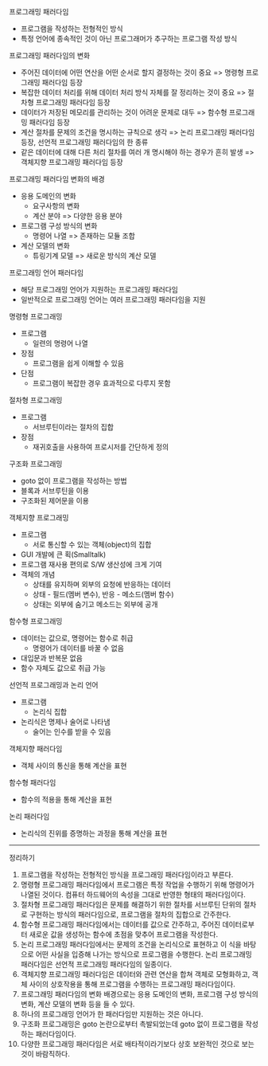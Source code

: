 프로그래밍 패러다임

- 프로그램을 작성하는 전형적인 방식
- 특정 언어에 종속적인 것이 아닌 프로그래머가 추구하는 프로그램 작성 방식

프로그래밍 패러다임의 변화

- 주어진 데이터에 어떤 연산을 어떤 순서로 할지 결정하는 것이 중요 => 명령형 프로그래밍 패러다임 등장
- 복잡한 데이터 처리를 위해 데이터 처리 방식 자체를 잘 정리하는 것이 중요 => 절차형 프로그래밍 패러다임 등장
- 데이터가 저장된 메모리를 관리하는 것이 어려운 문제로 대두 => 함수형 프로그래밍 패러다임 등장
- 계산 절차를 문제의 조건을 명시하는 규칙으로 생각 => 논리 프로그래밍 패러다임 등장, 선언적 프로그래밍 패러다임의 한 종류
- 같은 데이터에 대해 다른 처리 절차를 여러 개 명시해야 하는 경우가 흔히 발생 => 객체지향 프로그래밍 패러다임 등장

프로그래밍 패러다임 변화의 배경

- 응용 도메인의 변화
  - 요구사항의 변화
  - 계산 분야 => 다양한 응용 분야
- 프로그램 구성 방식의 변화
  - 명령어 나열 => 존재하는 모듈 조합
- 계산 모델의 변화
  - 튜링기계 모델 => 새로운 방식의 계산 모델

프로그래밍 언어 패러다임

- 해당 프로그래밍 언어가 지원하는 프로그래밍 패러다임
- 일반적으로 프로그래밍 언어는 여러 프로그래밍 패러다임을 지원

명령형 프로그래밍

- 프로그램
  - 일련의 명령어 나열
- 장점
  - 프로그램을 쉽게 이해할 수 있음
- 단점
  - 프로그램이 복잡한 경우 효과적으로 다루지 못함

절차형 프로그래밍

- 프로그램
  - 서브루틴이라는 절차의 집합
- 장점
  - 재귀호출을 사용하여 프로시저를 간단하게 정의

구조화 프로그래밍

- goto 없이 프로그램을 작성하는 방법
- 블록과 서브루틴을 이용
- 구조화된 제어문을 이용

객체지향 프로그래밍

- 프로그램
  - 서로 통신할 수 있는 객체(object)의 집합
- GUI 개발에 큰 획(Smalltalk)
- 프로그램 재사용 편의로 S/W 생산성에 크게 기여
- 객체의 개념
  - 상태를 유지하며 외부의 요청에 반응하는 데이터
  - 상태 - 필드(멤버 변수), 반응 - 메소드(멤버 함수)
  - 상태는 외부에 숨기고 메소드는 외부에 공개

함수형 프로그래밍

- 데이터는 값으로, 명령어는 함수로 취급
  - 명령어가 데이터를 바꿀 수 없음
- 대입문과 반복문 없음
- 함수 자체도 값으로 취급 가능

선언적 프로그래밍과 논리 언어

- 프로그램
  - 논리식 집합
- 논리식은 명제나 술어로 나타냄
  - 술어는 인수를 받을 수 있음

객체지향 패러다임

- 객체 사이의 통신을 통해 계산을 표현

함수형 패러다임

- 함수의 적용을 통해 계산을 표현

논리 패러다임

- 논리식의 진위를 증명하는 과정을 통해 계산을 표현

---

정리하기

1. 프로그램을 작성하는 전형적인 방식을 프로그래밍 패러다임이라고 부른다.
2. 명령형 프로그래밍 패러다임에서 프로그램은 특정 작업을 수행하기 위해 명령어가 나열된 것이다. 컴퓨터 하드웨어의 속성을 그대로 반영한 형태의 패러다임이다.
3. 절차형 프로그래밍 패러다임은 문제를 해결하기 위한 절차를 서브루틴 단위의 절차로 구현하는 방식의 패러다임으로, 프로그램을 절차의 집합으로 간주한다.
4. 함수형 프로그래밍 패러다임에서는 데이터를 값으로 간주하고, 주어진 데이터로부터 새로운 값을 생성하는 함수에 초점을 맞추어 프로그램을 작성한다.
5. 논리 프로그래밍 패러다임에서는 문제의 조건을 논리식으로 표현하고 이 식을 바탕으로 어떤 사실을 입증해 나가는 방식으로 프로그램을 수행한다. 논리 프로그래밍 패러다임은 선언적 프로그래밍 패러다임의 일종이다.
6. 객체지향 프로그래밍 패러다임은 데이터와 관련 연산을 합쳐 객체로 모형화하고, 객체 사이의 상호작용을 통해 프로그램을 수행하는 프로그래밍 패러다임이다.
7. 프로그래밍 패러다임의 변화 배경으로는 응용 도메인의 변화, 프로그램 구성 방식의 변화, 계산 모델의 변화 등을 들 수 있다.
8. 하나의 프로그래밍 언어가 한 패러다임만 지원하는 것은 아니다.
9. 구조화 프로그래밍은 goto 논란으로부터 촉발되었는데 goto 없이 프로그램을 작성하는 패러다임이다.
10. 다양한 프로그래밍 패러다임은 서로 배타적이라기보다 상호 보완적인 것으로 보는 것이 바람직하다.